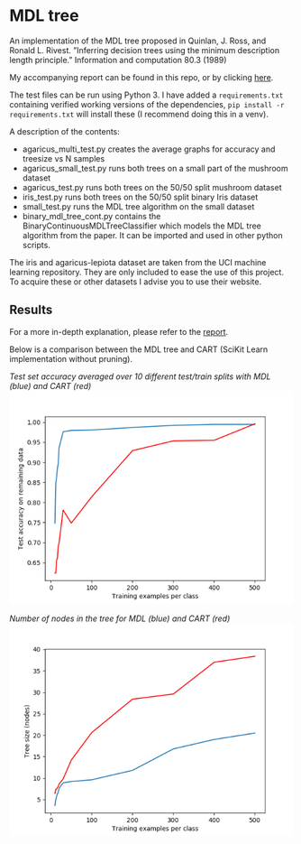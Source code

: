 # MDL tree

An implementation of the MDL tree proposed in Quinlan, J. Ross, and Ronald L. Rivest. ”Inferring decision trees using the minimum
description length principle.” Information and computation 80.3 (1989)

My accompanying report can be found in this repo, or by clicking [here](/LARGE_bf_ITS_Project__MDL_for_Decision_Trees.pdf).

The test files can be run using Python 3. I have added a `requirements.txt` containing verified working versions of the dependencies, 
`pip install -r requirements.txt` will install these (I recommend doing this in a venv). 

A description of the contents:
* agaricus\_multi\_test.py creates the average graphs for accuracy and treesize vs N samples
* agaricus\_small\_test.py runs both trees on a small part of the mushroom dataset
* agaricus_test.py runs both trees on the 50/50 split mushroom dataset
* iris_test.py runs both trees on the 50/50 split binary Iris dataset
* small_test.py runs the MDL tree algorithm on the small dataset
* binary\_mdl\_tree\_cont.py contains the BinaryContinuousMDLTreeClassifier which models the MDL tree algorithm from the paper. It can be imported and used in other python scripts.

The iris and agaricus-lepiota dataset are taken from the UCI machine learning repository.
They are only included to ease the use of this project. To acquire these or other datasets I advise you to use their website.


## Results
For a more in-depth explanation, please refer to the [report](/LARGE_bf_ITS_Project__MDL_for_Decision_Trees.pdf).

Below is a comparison between the MDL tree and CART (SciKit Learn implementation without pruning).

_Test set accuracy averaged over 10 different test/train splits with MDL (blue) and CART (red)_
![404 image not found](accuracy.png)

_Number of nodes in the tree for MDL (blue) and CART (red)_
![404 image not found](size.png)